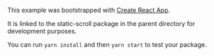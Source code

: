 This example was bootstrapped with [Create React App](https://github.com/facebook/create-react-app).

It is linked to the static-scroll package in the parent directory for development purposes.

You can run `yarn install` and then `yarn start` to test your package.
